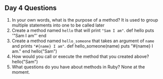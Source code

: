 ## Day 4 Questions

1. In your own words, what is the purpose of a method?
It is used to group multiple statements into one to be called later
1. Create a method named `hello` that will print `"Sam I am"`.
def hello
  puts '"Sam I am"'
end
1. Create a method named `hello_someone` that takes an argument of `name` and prints `"#{name} I am"`.
def hello_someone(name)
  puts "#{name} I am."
end
hello("Sam")
1. How would you call or execute the method that you created above?
hello("Sam")
1. What questions do you have about methods in Ruby?
None at the moment.
